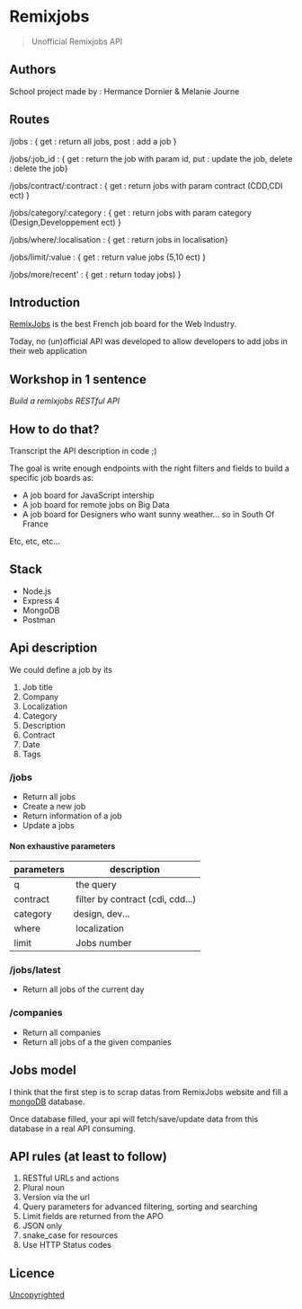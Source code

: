 # Remixjobs

> Unofficial Remixjobs API

## Authors

School project made by : Hermance Dornier & Melanie Journe

## Routes

/jobs : { get : return all jobs, post : add a job }

/jobs/:job_id : { get : return the job with param id, put : update the job, delete : delete the job}

/jobs/contract/:contract : { get : return jobs with param contract (CDD,CDI ect) }

/jobs/category/:category : { get : return jobs with param category (Design,Developpement ect) }

/jobs/where/:localisation : { get : return jobs in localisation}

/jobs/limit/:value : { get : return value jobs (5,10 ect) }

/jobs/more/recent' : { get : return today jobs) }

## Introduction

[RemixJobs](https://remixjobs.com/) is the best French job board for the Web Industry.

Today, no (un)official API was developed to allow developers to add jobs in their web application

## Workshop in 1 sentence

*Build a remixjobs RESTful API*

## How to do that?

Transcript the API description in code ;)

The goal is write enough endpoints with the right filters and fields to build a specific job boards as:

* A job board for JavaScript intership
* A job board for remote jobs on Big Data
* A job board for Designers who want sunny weather... so in South Of France

Etc, etc, etc...

## Stack

* Node.js
* Express 4
* MongoDB
* Postman

## Api description

We could define a job by its

1. Job title
1. Company
1. Localization
1. Category
1. Description
1. Contract
1. Date
1. Tags

### /jobs

* Return all jobs
* Create a new job
* Return information of a job
* Update a jobs

#### Non exhaustive parameters

parameters | description
---------- | -----------
q | the query
contract | filter by contract (cdi, cdd...)
category | design, dev...
where | localization
limit | Jobs number

### /jobs/latest

* Return all jobs of the current day

### /companies

* Return all companies
* Return all jobs of a the given companies

## Jobs model

I think that the first step is to scrap datas from RemixJobs website and fill a [mongoDB](https://www.mongodb.org/) database.

Once database filled, your api will fetch/save/update data from this database in a real API consuming.


## API rules (at least to follow)

1. RESTful URLs and actions
1. Plural noun
1. Version via the url
1. Query parameters for advanced filtering, sorting and searching
1. Limit fields are returned from the APO
1. JSON only
1. snake_case for resources
1. Use HTTP Status codes

## Licence

[Uncopyrighted](http://zenhabits.net/uncopyright/)
